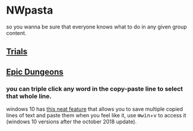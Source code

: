 # NWpasta

so you wanna be sure that everyone knows what to do in any given group content.

## [Trials](https://github.com/DPBofficial/NWpasta/blob/master/Trials%20Pasta.md)

## [Epic Dungeons](https://github.com/DPBofficial/NWpasta/blob/master/Epic%20Dungeons%20Pasta.md)

### **you can triple click any word in the copy-paste line to select that whole line.**

windows 10 has [this neat feature](https://www.google.com/search?q=windows+10+clipboard&tbm=vid) that allows you to save multiple copied lines of text and paste them when you feel like it, use <kbd>⊞win</kbd>+<kbd>v</kbd> to access it (windows 10 versions after the october 2018 update).
